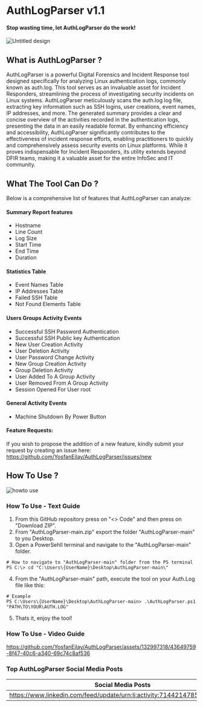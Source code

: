 # AuthLogParser v1.1
#### Stop wasting time, let AuthLogParser do the work!
![Untitled design](https://github.com/YosfanEilay/AuthLogParser/assets/132997318/2121356e-d6e3-4ee8-9ebc-b54b895c0020)

## What is AuthLogParser ?
AuthLogParser is a powerful Digital Forensics and Incident Response tool designed specifically for analyzing Linux authentication logs,
commonly known as auth.log. This tool serves as an invaluable asset for Incident Responders, streamlining the process of investigating security
incidents on Linux systems. AuthLogParser meticulously scans the auth.log log file, extracting key information such as SSH logins, user creations,
event names, IP addresses, and more. The generated summary provides a clear and concise overview of the activities recorded in the authentication
logs, presenting the data in an easily readable format. By enhancing efficiency and accessibility, AuthLogParser significantly contributes to the
effectiveness of incident response efforts, enabling practitioners to quickly and comprehensively assess security events on Linux platforms.
While it proves indispensable for Incident Responders, its utility extends beyond DFIR teams, making it a valuable asset for the entire
InfoSec and IT community.

## What The Tool Can Do ?
Below is a comprehensive list of features that AuthLogParser can analyze:
#### Summary Report features
- Hostname
- Line Count
- Log Size
- Start Time
- End Time
- Duration
#### Statistics Table
- Event Names Table
- IP Addresses Table
- Failed SSH Table
- Not Found Elements Table
#### Users Groups Activity Events
- Successful SSH Password Authentication
- Successful SSH Public key Authentication
- New User Creation Activity
- User Deletion Activity
- User Password Change Activity
- New Group Creation Activity
- Group Deletion Activity
- User Added To A Group Activity
- User Removed From A Group Activity
- Session Opened For User root
#### General Activity Events
- Machine Shutdown By Power Button

#### Feature Requests:
If you wish to propose the addition of a new feature, kindly submit your request by creating an issue here:
https://github.com/YosfanEilay/AuthLogParser/issues/new

## How To Use ?
![howto use](https://github.com/YosfanEilay/AuthLogParser/assets/132997318/2d663c04-88a3-412b-aa5c-99ad48d45ba1)

### How To Use - Text Guide
1. From this GitHub repository press on "<> Code" and then press on "Download ZIP".
2. From "AuthLogParser-main.zip" export the folder "AuthLogParser-main" to you Desktop.
3. Open a PowerSehll terminal and navigate to the "AuthLogParser-main" folder.
```
# How to navigate to "AuthLogParser-main" folder from the PS terminal
PS C:\> cd "C:\Users\{UserName}\Desktop\AuthLogParser-main\"
```
4. From the "AuthLogParser-main" path, execute the tool on your Auth.Log file like this:
```
# Example
PS C:\Users\{UserName}\Desktop\AuthLogParser-main> .\AuthLogParser.ps1 "PATH\TO\YOUR\AUTH.LOG"
```
5. Thats it, enjoy the tool!

### How To Use - Video Guide
https://github.com/YosfanEilay/AuthLogParser/assets/132997318/43649759-8f47-40c6-a340-69c74c8af536

### Top AuthLogParser Social Media Posts

| Social Media Posts                                                        |
| ------------------------------------------------------------------------- |
| https://www.linkedin.com/feed/update/urn:li:activity:7144214785243492352/ |
